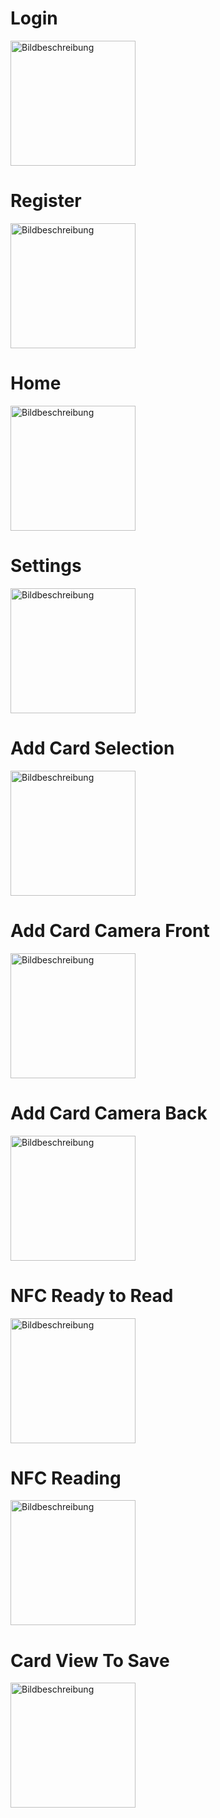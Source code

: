 # Login
<img src="./Screenshots/Anmelden.png" alt="Bildbeschreibung" style="width: 200px; height: auto;">


# Register
<img src="./Screenshots/Registrieren.png" alt="Bildbeschreibung" style="width: 200px; height: auto;">


# Home
<img src="./Screenshots/Home.png" alt="Bildbeschreibung" style="width: 200px; height: auto;">


# Settings
<img src="./Screenshots/Einsetllungen.png" alt="Bildbeschreibung" style="width: 200px; height: auto;">


# Add Card Selection
<img src="./Screenshots/addCardSelection.png" alt="Bildbeschreibung" style="width: 200px; height: auto;">


# Add Card Camera Front
<img src="./Screenshots/addCardCamera.png" alt="Bildbeschreibung" style="width: 200px; height: auto;">


# Add Card Camera Back
<img src="./Screenshots/addCardCameraBack.png" alt="Bildbeschreibung" style="width: 200px; height: auto;">


# NFC Ready to Read
<img src="./Screenshots/nfcReadyToRead.png" alt="Bildbeschreibung" style="width: 200px; height: auto;">


# NFC Reading
<img src="./Screenshots/nfcReading.png" alt="Bildbeschreibung" style="width: 200px; height: auto;">


# Card View To Save
<img src="./Screenshots/cardViewToSave.png" alt="Bildbeschreibung" style="width: 200px; height: auto;">

